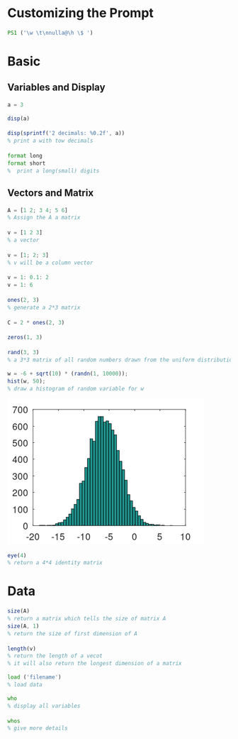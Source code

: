 # Customizing the Prompt

```octave
PS1 ('\w \t\nnulla@\h \$ ')  
```



# Basic

## Variables and Display

```octave
a = 3
```

```octave
disp(a)

disp(sprintf('2 decimals: %0.2f', a))
% print a with tow decimals

format long
format short
%  print a long(small) digits
```

## Vectors and Matrix

```octave
A = [1 2; 3 4; 5 6]
% Assign the A a matrix

v = [1 2 3]
% a vector

v = [1; 2; 3]
% v will be a column vector

v = 1: 0.1: 2
v = 1: 6

ones(2, 3)
% generate a 2*3 matrix

C = 2 * ones(2, 3)

zeros(1, 3)

rand(3, 3)
% a 3*3 matrix of all random numbers drawn from the uniform distribution between zero and one
```

```octave
w = -6 + sqrt(10) * (randn(1, 10000));
hist(w, 50);
% draw a histogram of random variable for w
```

![22.png](../img/22.png)

```octave
eye(4)
% return a 4*4 identity matrix
```



# Data

```octave
size(A)
% return a matrix which tells the size of matrix A
size(A, 1)
% return the size of first dimension of A

length(v)
% return the length of a vecot
% it will also return the longest dimension of a matrix
```

```octave
load ('filename')
% load data
```

```octave
who
% display all variables

whos
% give more details
```



